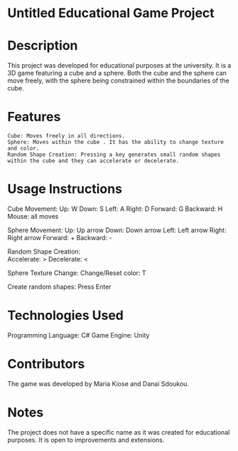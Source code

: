 # Untitled Educational Game Project

# Description

This project was developed for educational purposes at the university. It is a 3D game featuring a cube and a sphere. Both the cube and the sphere can move freely, with the sphere being constrained within the boundaries of the cube.

# Features
    Cube: Moves freely in all directions.
    Sphere: Moves within the cube . It has the ability to change texture and color.
    Random Shape Creation: Pressing a key generates small random shapes within the cube and they can accelerate or decelerate.

# Usage Instructions

   Cube Movement:
      Up: W
      Down: S
      Left: A
      Right: D
      Forward: G
      Backward: H
      Mouse: all moves
      
  Sphere Movement:
      Up: Up arrow
      Down: Down arrow
      Left: Left arrow
      Right: Right arrow
      Forward: +
      Backward: -
      
  Random Shape Creation:   
      Accelerate: >
      Decelerate: <
      
  Sphere Texture Change:
      Change/Reset color: T
  
  Create random shapes: Press Enter

# Technologies Used
Programming Language: C#
Game Engine: Unity

# Contributors
The game was developed by Maria Kiose and Danai Sdoukou.

# Notes
The project does not have a specific name as it was created for educational purposes. It is open to improvements and extensions.
